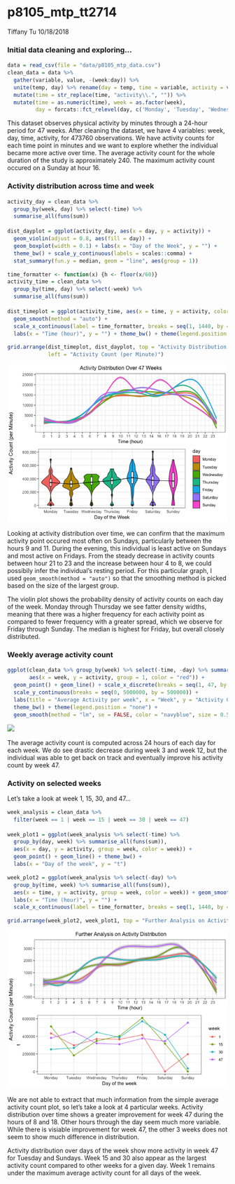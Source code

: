 p8105\_mtp\_tt2714
================
Tiffany Tu
10/18/2018

### Initial data cleaning and exploring…

``` r
data = read_csv(file = "data/p8105_mtp_data.csv") 
clean_data = data %>% 
  gather(variable, value, -(week:day)) %>% 
  unite(temp, day) %>% rename(day = temp, time = variable, activity = value) %>% 
  mutate(time = str_replace(time, "activity\\.", "")) %>% 
  mutate(time = as.numeric(time), week = as.factor(week), 
         day = forcats::fct_relevel(day, c('Monday', 'Tuesday', 'Wednesday', 'Thursday', 'Friday', 'Saturday', 'Sunday'))) 
```

This dataset observes physical activity by minutes through a 24-hour
period for 47 weeks. After cleaning the dataset, we have 4 variables:
week, day, time, activity, for 473760 observations. We have activity
counts for each time point in minutes and we want to explore whether the
individual became more active over time. The average activity count for
the whole duration of the study is approximately 240. The maximum
activity count occured on a Sunday at hour 16.

### Activity distribution across time and week

``` r
activity_day = clean_data %>% 
  group_by(week, day) %>% select(-time) %>% 
  summarise_all(funs(sum)) 

dist_dayplot = ggplot(activity_day, aes(x = day, y = activity)) + 
  geom_violin(adjust = 0.8, aes(fill = day)) + 
  geom_boxplot(width = 0.1) + labs(x = "Day of the Week", y = "") + 
  theme_bw() + scale_y_continuous(labels = scales::comma) + 
  stat_summary(fun.y = median, geom = "line", aes(group = 1))
```

``` r
time_formatter <- function(x) {h <- floor(x/60)}
activity_time = clean_data %>% 
  group_by(time, day) %>% select(-week) %>%
  summarise_all(funs(sum)) 

dist_timeplot = ggplot(activity_time, aes(x = time, y = activity, color = day)) + 
  geom_smooth(method = "auto") + 
  scale_x_continuous(label = time_formatter, breaks = seq(1, 1440, by = 64)) + 
  labs(x = "Time (hour)", y = "") + theme_bw() + theme(legend.position = "none")
```

``` r
grid.arrange(dist_timeplot, dist_dayplot, top = "Activity Distribution Over 47 Weeks", 
             left = "Activity Count (per Minute)")
```

![](p8105_mtp_tt2714_files/figure-gfm/unnamed-chunk-2-1.png)<!-- -->

Looking at activity distribution over time, we can confirm that the
maximum activity point occured most often on Sundays, particularly
between the hours 9 and 11. During the evening, this individual is least
active on Sundays and most active on Fridays. From the steady decrease
in activity counts between hour 21 to 23 and the increase between hour 4
to 8, we could possibily infer the individual’s resting period. For this
particular graph, I used `geom_smooth(method = "auto")` so that the
smoothing method is picked based on the size of the largest group.

The violin plot shows the probability density of activity counts on each
day of the week. Monday through Thursday we see fatter density widths,
meaning that there was a higher frequency for each activity point as
compared to fewer frequency with a greater spread, which we observe for
Friday through Sunday. The median is highest for Friday, but overall
closely
distributed.

### Weekly average activity count

``` r
ggplot(clean_data %>% group_by(week) %>% select(-time, -day) %>% summarise_all(funs(sum)),
       aes(x = week, y = activity, group = 1, color = "red")) + 
  geom_point() + geom_line() + scale_x_discrete(breaks = seq(1, 47, by = 4)) +
  scale_y_continuous(breaks = seq(0, 5000000, by = 500000)) + 
  labs(title = "Average Activity per week", x = "Week", y = "Activity Count (per Minute)") +
  theme_bw() + theme(legend.position = "none") + 
  geom_smooth(method = "lm", se = FALSE, color = "navyblue", size = 0.5, linetype = 2)
```

![](p8105_mtp_tt2714_files/figure-gfm/average%20activity%20per%20week%20\(1-47\)-1.png)<!-- -->

The average activity count is computed across 24 hours of each day for
each week. We do see drastic decrease during week 3 and week 12, but the
individual was able to get back on track and eventually improve his
activity count by week 47.

### Activity on selected weeks

Let’s take a look at week 1, 15, 30, and 47…

``` r
week_analysis = clean_data %>% 
  filter(week == 1 | week == 15 | week == 30 | week == 47) 

week_plot1 = ggplot(week_analysis %>% select(-time) %>% 
  group_by(day, week) %>% summarise_all(funs(sum)), 
  aes(x = day, y = activity, group = week, color = week)) + 
  geom_point() + geom_line() + theme_bw() + 
  labs(x = "Day of the week", y = "t") 
```

``` r
week_plot2 = ggplot(week_analysis %>% select(-day) %>% 
  group_by(time, week) %>% summarise_all(funs(sum)), 
  aes(x = time, y = activity, group = week, color = week)) + geom_smooth(method = "auto") + theme_bw() +
  labs(x = "Time (hour)", y = "") + 
  scale_x_continuous(label = time_formatter, breaks = seq(1, 1440, by = 64)) + theme(legend.position = "none")
```

``` r
grid.arrange(week_plot2, week_plot1, top = "Further Analysis on Activity Distribution", left = "Activity Count (per Minute)")
```

![](p8105_mtp_tt2714_files/figure-gfm/unnamed-chunk-3-1.png)<!-- -->

We are not able to extract that much information from the simple average
activity count plot, so let’s take a look at 4 particular weeks.
Activity distribution over time shows a greater improvement for week 47
during the hours of 8 and 18. Other hours through the day seem much more
variable. While there is visiable improvement for week 47, the other 3
weeks does not seem to show much difference in distribution.

Activity distribution over days of the week show more activity in week
47 for Tuesday and Sundays. Week 15 and 30 also appear as the largest
activity count compared to other weeks for a given day. Week 1 remains
under the maximum average activity count for all days of the week.
